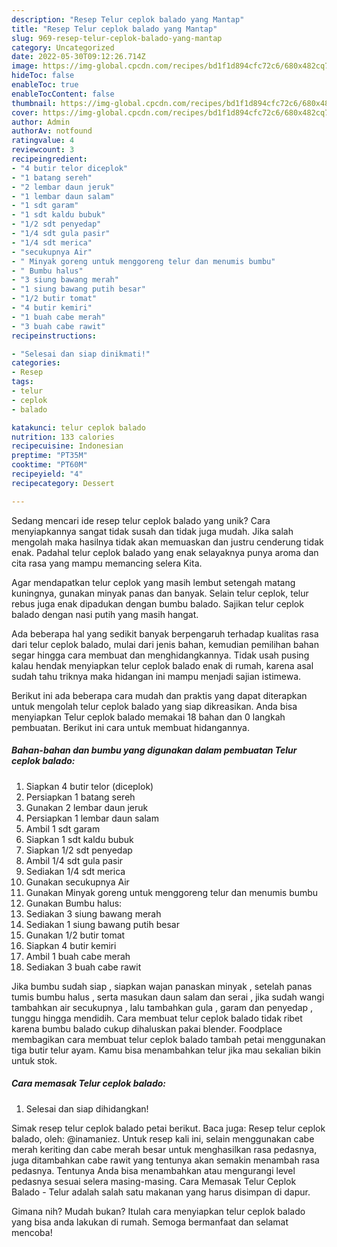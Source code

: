 ```yaml
---
description: "Resep Telur ceplok balado yang Mantap"
title: "Resep Telur ceplok balado yang Mantap"
slug: 969-resep-telur-ceplok-balado-yang-mantap
category: Uncategorized
date: 2022-05-30T09:12:26.714Z
image: https://img-global.cpcdn.com/recipes/bd1f1d894cfc72c6/680x482cq70/telur-ceplok-balado-foto-resep-utama.jpg
hideToc: false
enableToc: true
enableTocContent: false
thumbnail: https://img-global.cpcdn.com/recipes/bd1f1d894cfc72c6/680x482cq70/telur-ceplok-balado-foto-resep-utama.jpg
cover: https://img-global.cpcdn.com/recipes/bd1f1d894cfc72c6/680x482cq70/telur-ceplok-balado-foto-resep-utama.jpg
author: Admin
authorAv: notfound
ratingvalue: 4
reviewcount: 3
recipeingredient:
- "4 butir telor diceplok"
- "1 batang sereh"
- "2 lembar daun jeruk"
- "1 lembar daun salam"
- "1 sdt garam"
- "1 sdt kaldu bubuk"
- "1/2 sdt penyedap"
- "1/4 sdt gula pasir"
- "1/4 sdt merica"
- "secukupnya Air"
- " Minyak goreng untuk menggoreng telur dan menumis bumbu"
- " Bumbu halus"
- "3 siung bawang merah"
- "1 siung bawang putih besar"
- "1/2 butir tomat"
- "4 butir kemiri"
- "1 buah cabe merah"
- "3 buah cabe rawit"
recipeinstructions:

- "Selesai dan siap dinikmati!"
categories:
- Resep
tags:
- telur
- ceplok
- balado

katakunci: telur ceplok balado 
nutrition: 133 calories
recipecuisine: Indonesian
preptime: "PT35M"
cooktime: "PT60M"
recipeyield: "4"
recipecategory: Dessert

---
```





Sedang mencari ide resep telur ceplok balado yang unik? Cara menyiapkannya sangat tidak susah dan tidak juga mudah. Jika salah mengolah maka hasilnya tidak akan memuaskan dan justru cenderung tidak enak. Padahal telur ceplok balado yang enak selayaknya punya aroma dan cita rasa yang mampu memancing selera Kita.





Agar mendapatkan telur ceplok yang masih lembut setengah matang kuningnya, gunakan minyak panas dan banyak. Selain telur ceplok, telur rebus juga enak dipadukan dengan bumbu balado. Sajikan telur ceplok balado dengan nasi putih yang masih hangat.

Ada beberapa hal yang sedikit banyak berpengaruh terhadap kualitas rasa dari telur ceplok balado, mulai dari jenis bahan, kemudian pemilihan bahan segar hingga cara membuat dan menghidangkannya. Tidak usah pusing kalau hendak menyiapkan telur ceplok balado enak di rumah, karena asal sudah tahu triknya maka hidangan ini mampu menjadi sajian istimewa.






Berikut ini ada beberapa cara mudah dan praktis yang dapat diterapkan untuk mengolah telur ceplok balado yang siap dikreasikan. Anda bisa menyiapkan Telur ceplok balado memakai 18 bahan dan 0 langkah pembuatan. Berikut ini cara untuk membuat hidangannya.

<!--inarticleads1-->

##### Bahan-bahan dan bumbu yang digunakan dalam pembuatan Telur ceplok balado:

1. Siapkan 4 butir telor (diceplok)
1. Persiapkan 1 batang sereh
1. Gunakan 2 lembar daun jeruk
1. Persiapkan 1 lembar daun salam
1. Ambil 1 sdt garam
1. Siapkan 1 sdt kaldu bubuk
1. Siapkan 1/2 sdt penyedap
1. Ambil 1/4 sdt gula pasir
1. Sediakan 1/4 sdt merica
1. Gunakan secukupnya Air
1. Gunakan  Minyak goreng untuk menggoreng telur dan menumis bumbu
1. Gunakan  Bumbu halus:
1. Sediakan 3 siung bawang merah
1. Sediakan 1 siung bawang putih besar
1. Gunakan 1/2 butir tomat
1. Siapkan 4 butir kemiri
1. Ambil 1 buah cabe merah
1. Sediakan 3 buah cabe rawit


Jika bumbu sudah siap , siapkan wajan panaskan minyak , setelah panas tumis bumbu halus , serta masukan daun salam dan serai , jika sudah wangi tambahkan air secukupnya , lalu tambahkan gula , garam dan penyedap , tunggu hingga mendidih. Cara membuat telur ceplok balado tidak ribet karena bumbu balado cukup dihaluskan pakai blender. Foodplace membagikan cara membuat telur ceplok balado tambah petai menggunakan tiga butir telur ayam. Kamu bisa menambahkan telur jika mau sekalian bikin untuk stok. 

<!--inarticleads2-->

##### Cara memasak Telur ceplok balado:


1. Selesai dan siap dihidangkan!

Simak resep telur ceplok balado petai berikut. Baca juga: Resep telur ceplok balado, oleh: @inamaniez. Untuk resep kali ini, selain menggunakan cabe merah keriting dan cabe merah besar untuk menghasilkan rasa pedasnya, juga ditambahkan cabe rawit yang tentunya akan semakin menambah rasa pedasnya. Tentunya Anda bisa menambahkan atau mengurangi level pedasnya sesuai selera masing-masing. Cara Memasak Telur Ceplok Balado - Telur adalah salah satu makanan yang harus disimpan di dapur. 

Gimana nih? Mudah bukan? Itulah cara menyiapkan telur ceplok balado yang bisa anda lakukan di rumah. Semoga bermanfaat dan selamat mencoba!
